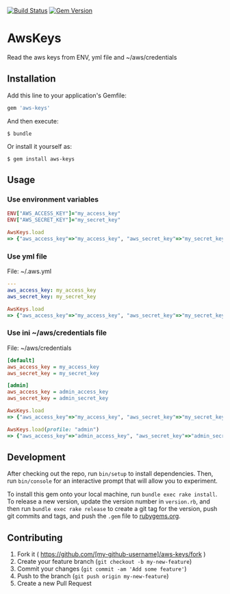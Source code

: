 [![Build Status](https://travis-ci.org/macwadu/aws-keys.svg?branch=master)](https://travis-ci.org/macwadu/aws-keys)
[![Gem Version](https://badge.fury.io/rb/aws_keys.svg)](http://badge.fury.io/rb/aws-keys)

# AwsKeys

Read the aws keys from ENV, yml file and ~/aws/credentials

## Installation

Add this line to your application's Gemfile:

```ruby
gem 'aws-keys'
```

And then execute:

    $ bundle

Or install it yourself as:

    $ gem install aws-keys

## Usage

### Use environment variables
```ruby
ENV["AWS_ACCESS_KEY"]="my_access_key"
ENV["AWS_SECRET_KEY"]="my_secret_key"

AwsKeys.load
=> {"aws_access_key"=>"my_access_key", "aws_secret_key"=>"my_secret_key"}
```

### Use yml file

File: ~/.aws.yml
```yaml
---
aws_access_key: my_access_key
aws_secret_key: my_secret_key
```

```ruby
AwsKeys.load
=> {"aws_access_key"=>"my_access_key", "aws_secret_key"=>"my_secret_key"}
```
### Use ini ~/aws/credentials file

File: ~/aws/credentials
```ini
[default]
aws_access_key = my_access_key
aws_secret_key = my_secret_key

[admin]
aws_access_key = admin_access_key
aws_secret_key = admin_secret_key
```

```ruby
AwsKeys.load
=> {"aws_access_key"=>"my_access_key", "aws_secret_key"=>"my_secret_key"}

AwsKeys.load(profile: "admin")
=> {"aws_access_key"=>"admin_access_key", "aws_secret_key"=>"admin_secret_key"}

```

## Development

After checking out the repo, run `bin/setup` to install dependencies. Then, run `bin/console` for an interactive prompt that will allow you to experiment.

To install this gem onto your local machine, run `bundle exec rake install`. To release a new version, update the version number in `version.rb`, and then run `bundle exec rake release` to create a git tag for the version, push git commits and tags, and push the `.gem` file to [rubygems.org](https://rubygems.org).

## Contributing

1. Fork it ( https://github.com/[my-github-username]/aws-keys/fork )
2. Create your feature branch (`git checkout -b my-new-feature`)
3. Commit your changes (`git commit -am 'Add some feature'`)
4. Push to the branch (`git push origin my-new-feature`)
5. Create a new Pull Request
